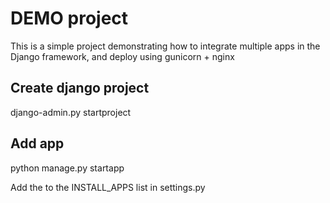 # DEMO project
This is a simple project demonstrating how to integrate multiple apps
in the Django framework, and deploy using gunicorn + nginx

## Create django project
django-admin.py startproject <projectname>

## Add app
python manage.py startapp <appname>

Add the <appname> to the INSTALL_APPS list in settings.py


